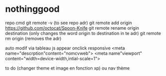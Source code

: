# nothinggood
  repo cmd
  git remote -v (to see repo adr)
  git remote add origin https://github.com/octocat/Spoon-Knife
  git remote rename origin destination (only changes the word origin to destination in te adr)
  git remote rm origin (removes the adr)

  auto modif via tableau js
  appear onclick
  responsive
  <meta name="descrption"content="nomcvweb">
  <meta name="keywords" content="5 mots clefs 4 5">
  <meta name"viewport" content="width=device-width,intial-scale=1">
  
  
  
  
  to do (changer theme et image en fonction xp) ou nav thème
